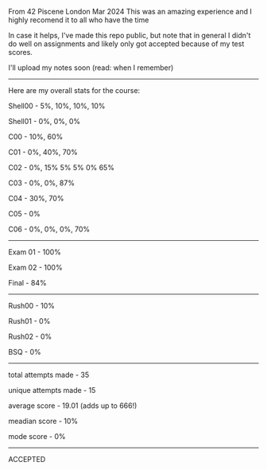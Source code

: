 From 42 Piscene London Mar 2024
This was an amazing experience and I highly recomend it to all who have the time

In case it helps, I've made this repo public, but note that in general I didn't do well on assignments and likely only got accepted because of my test scores.

I'll upload my notes soon (read: when I remember)

---
Here are my overall stats for the course:

Shell00 - 5%, 10%, 10%, 10%

Shell01 - 0%, 0%, 0%

C00 - 10%, 60%

C01 - 0%, 40%, 70%

C02 - 0%, 15% 5% 5% 0% 65%

C03 - 0%, 0%, 87%

C04 - 30%, 70%

C05 - 0%

C06 - 0%, 0%, 0%, 70%

---

Exam 01 - 100%

Exam 02 - 100%

Final - 84%

---

Rush00 - 10%

Rush01 - 0%

Rush02 - 0%

BSQ - 0%

---

total attempts made - 35

unique attempts made - 15

average score - 19.01 (adds up to 666!)

meadian score - 10%

mode score - 0%

---

ACCEPTED
